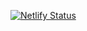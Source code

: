 [![Netlify Status](https://api.netlify.com/api/v1/badges/beddba11-4148-435b-a8f2-2763cdb01144/deploy-status)](https://app.netlify.com/sites/brave-borg-750a3a/deploys)
